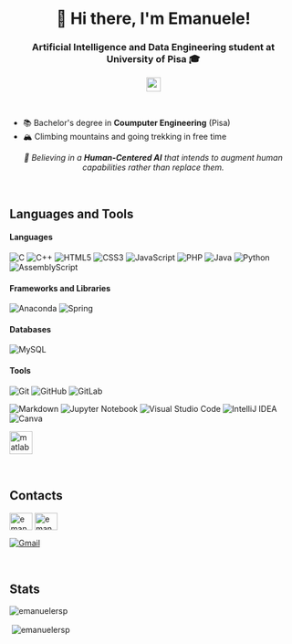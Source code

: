 <h1 align="center">👋 Hi there, I'm Emanuele!</h1>
<h3 align="center">Artificial Intelligence and Data Engineering student at University of Pisa 🎓</h3>

<p align="center"> <img src="https://api.visitorbadge.io/api/visitors?path=https%3A%2F%2Fgithub.com%2FEmanueleRsp&labelColor=%23697689&countColor=%23B0FFB8&labelStyle=upper" alt="emanuelersp" height="25"/> </p>

<br>

- 📚 Bachelor's degree in **Coumputer Engineering** (Pisa)
- 🏔️ Climbing mountains and going trekking in free time

<p align="center"><i>🌱 Believing in a <b>Human-Centered AI</b> that intends to augment human capabilities rather than replace them.</i></p>

<br>

## Languages and Tools

#### Languages

![C](https://img.shields.io/badge/c-%2300599C.svg?style=for-the-badge&logo=c&logoColor=white) ![C++](https://img.shields.io/badge/c++-%2300599C.svg?style=for-the-badge&logo=c%2B%2B&logoColor=white)  ![HTML5](https://img.shields.io/badge/html5-%23E34F26.svg?style=for-the-badge&logo=html5&logoColor=white) ![CSS3](https://img.shields.io/badge/css3-%231572B6.svg?style=for-the-badge&logo=css3&logoColor=white) ![JavaScript](https://img.shields.io/badge/javascript-%23323330.svg?style=for-the-badge&logo=javascript&logoColor=%23F7DF1E) ![PHP](https://img.shields.io/badge/php-%23777BB4.svg?style=for-the-badge&logo=php&logoColor=white) ![Java](https://img.shields.io/badge/java-%23ED8B00.svg?style=for-the-badge&logo=openjdk&logoColor=white) ![Python](https://img.shields.io/badge/python-3670A0?style=for-the-badge&logo=python&logoColor=ffdd54) ![AssemblyScript](https://img.shields.io/badge/assembly%20script-%23000000.svg?style=for-the-badge&logo=assemblyscript&logoColor=white)

#### Frameworks and Libraries
![Anaconda](https://img.shields.io/badge/Anaconda-%2344A833.svg?style=for-the-badge&logo=anaconda&logoColor=white) ![Spring](https://img.shields.io/badge/spring-%236DB33F.svg?style=for-the-badge&logo=spring&logoColor=white)


#### Databases
![MySQL](https://img.shields.io/badge/mysql-%2300f.svg?style=for-the-badge&logo=mysql&logoColor=white)

<!--- 

![MongoDB](https://img.shields.io/badge/MongoDB-%234ea94b.svg?style=for-the-badge&logo=mongodb&logoColor=white)

![Neo4J](https://img.shields.io/badge/Neo4j-008CC1?style=for-the-badge&logo=neo4j&logoColor=white)

![Redis](https://img.shields.io/badge/redis-%23DD0031.svg?style=for-the-badge&logo=redis&logoColor=white)


--->


#### Tools

![Git](https://img.shields.io/badge/git-%23F05033.svg?style=for-the-badge&logo=git&logoColor=white) ![GitHub](https://img.shields.io/badge/github-%23121011.svg?style=for-the-badge&logo=github&logoColor=white) ![GitLab](https://img.shields.io/badge/gitlab-%23181717.svg?style=for-the-badge&logo=gitlab&logoColor=white)

![Markdown](https://img.shields.io/badge/markdown-%23000000.svg?style=for-the-badge&logo=markdown&logoColor=white) 
![Jupyter Notebook](https://img.shields.io/badge/jupyter-%23FA0F00.svg?style=for-the-badge&logo=jupyter&logoColor=white) ![Visual Studio Code](https://img.shields.io/badge/Visual%20Studio%20Code-0078d7.svg?style=for-the-badge&logo=visual-studio-code&logoColor=white) ![IntelliJ IDEA](https://img.shields.io/badge/IntelliJIDEA-000000.svg?style=for-the-badge&logo=intellij-idea&logoColor=white) ![Canva](https://img.shields.io/badge/Canva-%2300C4CC.svg?style=for-the-badge&logo=Canva&logoColor=white)

<p align="left">
    <a href="https://www.mathworks.com/" target="_blank" rel="noreferrer"> <img src="https://upload.wikimedia.org/wikipedia/commons/2/21/Matlab_Logo.png" alt="matlab" width="40" height="40"/> </a>
    
</p><br>

## Contacts

<p align="left">
    <a href="https://linkedin.com/in/emanuele-respino" target="blank"><img align="center" src="https://raw.githubusercontent.com/rahuldkjain/github-profile-readme-generator/master/src/images/icons/Social/linked-in-alt.svg" alt="emanuele respino" height="30" width="40" /></a>
    <a href="https://instagram.com/emanuele.rsp" target="blank"><img align="center" src="https://raw.githubusercontent.com/rahuldkjain/github-profile-readme-generator/master/src/images/icons/Social/instagram.svg" alt="emanuele.rsp" height="30" width="40" /></a>
</p>

[![Gmail](https://img.shields.io/badge/Gmail-D14836?style=for-the-badge&logo=gmail&logoColor=white)](mailto:emanuelerespino@gmail.com)

<br>

## Stats

<p><img align="center" src="https://github-readme-stats.vercel.app/api/top-langs?username=emanuelersp&show_icons=true&locale=en&layout=compact" alt="emanuelersp" /></p>
<p>&nbsp;<img align="center" src="https://github-readme-stats.vercel.app/api?username=emanuelersp&show_icons=true&hide=issues&locale=en" alt="emanuelersp" /></p>

